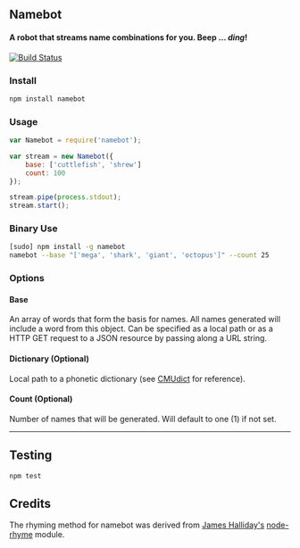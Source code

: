 ## Namebot
#### A robot that streams name combinations for you. Beep <buzz> ... *ding*!

[![Build Status](https://secure.travis-ci.org/thisandagain/namebot.png)](http://travis-ci.org/thisandagain/namebot)

### Install
```bash
npm install namebot
```

### Usage
```javascript
var Namebot = require('namebot');

var stream = new Namebot({
    base: ['cuttlefish', 'shrew']
    count: 100
});

stream.pipe(process.stdout);
stream.start();
````

### Binary Use
```bash
[sudo] npm install -g namebot
namebot --base "['mega', 'shark', 'giant', 'octopus']" --count 25
```

### Options
#### Base
An array of words that form the basis for names. All names generated will include a word from this object. Can be specified as a local path or as a HTTP GET request to a JSON resource by passing along a URL string.

#### Dictionary (Optional)
Local path to a phonetic dictionary (see [CMUdict](http://www.speech.cs.cmu.edu/cgi-bin/cmudict) for reference).

#### Count (Optional)
Number of names that will be generated. Will default to one (1) if not set.

---

## Testing
```bash
npm test
```

## Credits
The rhyming method for namebot was derived from [James Halliday's](http://substack.net/) [node-rhyme](https://github.com/substack/node-rhyme) module.